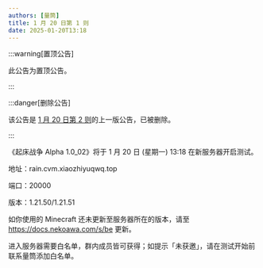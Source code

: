 ```yaml
---
authors: [量筒]
title: 1 月 20 日第 1 则
date: 2025-01-20T13:18
---
```


:::warning[置顶公告]

此公告为置顶公告。

:::

:::danger[删除公告]

该公告是 [1 月 20 日第 2 则](./012002)的上一版公告，已被删除。

:::

《起床战争 Alpha 1.0_02》将于 1 月 20 日 (星期一) 13:18 在新服务器开启测试。

地址：rain.cvm.xiaozhiyuqwq.top

端口：20000

版本：1.21.50/1.21.51

如你使用的 Minecraft 还未更新至服务器所在的版本，请至 https://docs.nekoawa.com/s/be 更新。

进入服务器需要白名单，群内成员皆可获得；如提示「未获邀」，请在测试开始前联系量筒添加白名单。
